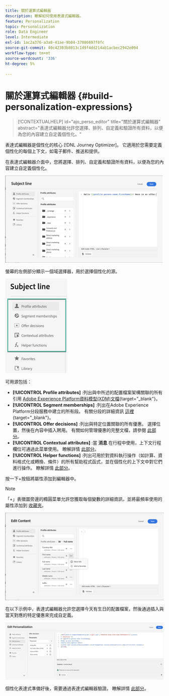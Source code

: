 ```yaml
---
title: 關於運算式編輯器
description: 瞭解如何使用表達式編輯器。
feature: Personalization
topic: Personalization
role: Data Engineer
level: Intermediate
exl-id: 1ac2a376-a3a8-41ae-9b04-37886697f0fc
source-git-commit: 40c42303b8013c1d9f4dd214ab1acbec2942e094
workflow-type: tm+mt
source-wordcount: '336'
ht-degree: 5%

---
```


# 關於運算式編輯器 {#build-personalization-expressions}

>[!CONTEXTUALHELP]
>id="ajo_perso_editor"
>title="關於運算式編輯器"
>abstract="表達式編輯器允許您選擇、排列、自定義和驗證所有資料，以便為您的內容建立自定義個性化。"

表達式編輯器是個性化的核心 [!DNL Journey Optimizer]。 它適用於您需要定義個性化的每個上下文，如電子郵件、推送和提供。

在表達式編輯器介面中，您將選擇、排列、自定義和驗證所有資料，以便為您的內容建立自定義個性化。

![](assets/perso_ee1.png)

螢幕的左側部分顯示一個域選擇器，用於選擇個性化的源。

![](assets/perso_ee3.png)

可用源包括：

* **[!UICONTROL Profile attributes]** :列出與中所述的配置檔案架構關聯的所有引用 [Adobe Experience Platform資料模型(XDM)文檔](https://experienceleague.adobe.com/docs/experience-platform/xdm/home.html?lang=zh-Hant){target=&quot;_blank&quot;}。
* **[!UICONTROL Segment memberships]** :列出在Adobe Experience Platform分段服務中建立的所有段。 有關分段的詳細資訊 [這裡](https://experienceleague.adobe.com/docs/experience-platform/segmentation/home.html){target=&quot;_blank&quot;}。
* **[!UICONTROL Offer decisions]** :列出與特定位置關聯的所有優惠。 選擇位置，然後在內容中插入聘用。 有關如何管理優惠的完整文檔，請參閱 [此部分](../design/deliver-personalized-offers.md)。
* **[!UICONTROL Contextual attributes]** :當 **消息** 在行程中使用，上下文行程欄位可通過此菜單使用。 瞭解詳情 [此部分](personalization-use-case.md)。
* **[!UICONTROL Helper functions]** :列出可用於對資料執行操作（如計算、資料格式化或轉換、條件）的所有幫助程式函式，並在個性化的上下文中對它們進行操作。 瞭解詳情 [此部分](functions/functions.md)。

按一下+按鈕將屬性添加到編輯器中。

>[!NOTE]
>
>「+」表徵圖旁邊的橢圓菜單允許您獲取每個變數的詳細資訊，並將最頻率使用的屬性添加到 [收藏夾](personalization-favorites.md)。

![](assets/attribute-details.png)

在以下示例中，表達式編輯器允許您選擇今天有生日的配置檔案，然後通過插入與當天對應的特定優惠來完成自定義。

![](assets/perso_ee2.png)

個性化表達式準備好後，需要通過表達式編輯器驗證。 瞭解詳情 [此部分](personalization-validation.md)。
